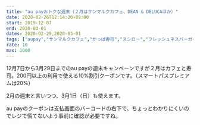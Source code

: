 ```yaml
---
title: "au payおトクな週末（２月はサンマルクカフェ、DEAN & DELUCAほか）"
date: 2020-02-26T12:14:20+09:00
start: 2019-12-07
end: 2020-03-01
dates: 2020-02-29,2020-03-01
tags: ["aupay","サンマルクカフェ","かっぱ寿司","スシロー","フレッシュネスバーガー","DEAN&DELUCA"]
rate: 10
max: 1000
---
```


12月7日から3月29日までのau payの週末キャンペーンですが２月はカフェと寿司。200円以上の利用で使える10%割引クーポンです。（スマートパスプレミアムは20%）

2月の週末と言いつつ、3月1日（日）も使えます。

au payのクーポンは支払画面のバーコードの右下で、ちょっとわかりにくいのでレジで慌てないよう事前に確認が必要ですね。
